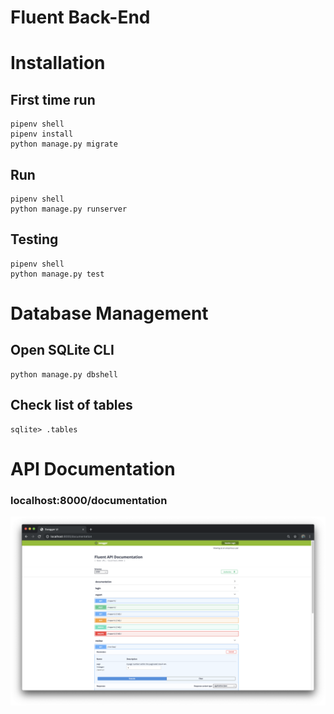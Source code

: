 # Fluent Back-End

# Installation

## First time run
```
pipenv shell
pipenv install
python manage.py migrate
```

## Run
```shell
pipenv shell
python manage.py runserver
```

## Testing
```
pipenv shell
python manage.py test
```

# Database Management

## Open SQLite CLI
```
python manage.py dbshell
```

## Check list of tables
```
sqlite> .tables
```


# API Documentation

### localhost:8000/documentation
![Fluent Back-End Swagger API Documentation](documentation/swagger.png)